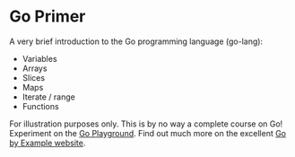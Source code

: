 # Go Primer

A very brief introduction to the Go programming language (go-lang):

* Variables
* Arrays
* Slices
* Maps
* Iterate / range
* Functions

For illustration purposes only. This is by no way a complete course on Go!
Experiment on the [Go Playground](https://play.golang.org/).
Find out much more on the excellent [Go by Example website](https://gobyexample.com/).
